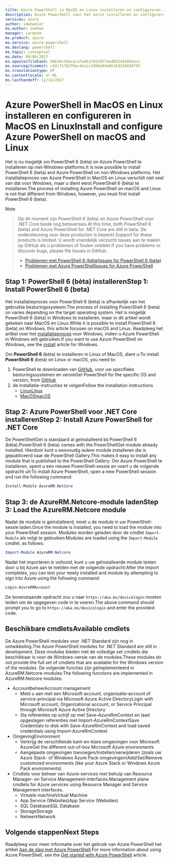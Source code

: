 ```yaml
---
title: Azure PowerShell in MacOS en Linux installeren en configureren in MacOS en Linux | Microsoft Docs
description: Azure PowerShell voor het eerst installeren en configureren in MacOS en Linux.
services: azure
author: sdwheeler
ms.author: sewhee
manager: carmonm
ms.product: azure
ms.service: azure-powershell
ms.devlang: powershell
ms.topic: conceptual
ms.date: 09/06/2017
ms.openlocfilehash: 94b39c18acaca7a4b17b5207feed025442665acc
ms.sourcegitcommit: c42c7176276ec4e1cc3360a93e6b15d32083bf9f
ms.translationtype: HT
ms.contentlocale: nl-NL
ms.lasthandoff: 12/14/2017
---
```

# <a name="install-and-configure-azure-powershell-on-macos-and-linux"></a><span data-ttu-id="0fe9e-103">Azure PowerShell in MacOS en Linux installeren en configureren in MacOS en Linux</span><span class="sxs-lookup"><span data-stu-id="0fe9e-103">Install and configure Azure PowerShell on macOS and Linux</span></span>

<span data-ttu-id="0fe9e-104">Het is nu mogelijk om PowerShell 6 (bèta) en Azure PowerShell te installeren op niet-Windows-platforms.</span><span class="sxs-lookup"><span data-stu-id="0fe9e-104">It is now possible to install PowerShell 6 (beta) and Azure PowerShell on non-Windows platforms.</span></span>
<span data-ttu-id="0fe9e-105">Het installatieproces van Azure PowerShell in MacOS en Linux verschilt niet veel van dat voor Windows, maar u dient eerst PowerShell 6 (bèta) te installeren.</span><span class="sxs-lookup"><span data-stu-id="0fe9e-105">The process of installing Azure PowerShell on macOS and Linux is not that different from Windows, however, you must first install PowerShell 6 (beta).</span></span>

> [!NOTE]

> <span data-ttu-id="0fe9e-106">Op dit moment zijn PowerShell 6 (bèta) en Azure PowerShell voor .NET Core beide nog bètaversies.</span><span class="sxs-lookup"><span data-stu-id="0fe9e-106">At this time, both PowerShell 6 (beta) and Azure PowerShell for .NET Core are still in beta.</span></span>
> <span data-ttu-id="0fe9e-107">De ondersteuning voor deze producten is beperkt.</span><span class="sxs-lookup"><span data-stu-id="0fe9e-107">Support for these products is limited.</span></span> <span data-ttu-id="0fe9e-108">U wordt vriendelijk verzocht Issues aan te maken op GitHub als u problemen of fouten ontdekt.</span><span class="sxs-lookup"><span data-stu-id="0fe9e-108">If you have problems or discover bugs, please file Issues in GitHub.</span></span>
>
> * [<span data-ttu-id="0fe9e-109">Problemen met PowerShell 6 (bèta)</span><span class="sxs-lookup"><span data-stu-id="0fe9e-109">Issues for PowerShell 6 (beta)</span></span>](https://github.com/PowerShell/PowerShell/issues)
> * [<span data-ttu-id="0fe9e-110">Problemen met Azure PowerShell</span><span class="sxs-lookup"><span data-stu-id="0fe9e-110">Issues for Azure PowerShell</span></span>](https://github.com/azure/azure-docs-powershell/issues)

## <a name="step-1-install-powershell-6-beta"></a><span data-ttu-id="0fe9e-111">Stap 1: PowerShell 6 (bèta) installeren</span><span class="sxs-lookup"><span data-stu-id="0fe9e-111">Step 1: Install PowerShell 6 (beta)</span></span>

<span data-ttu-id="0fe9e-112">Het installatieproces voor PowerShell 6 (bèta) is afhankelijk van het gebruikte besturingssysteem.</span><span class="sxs-lookup"><span data-stu-id="0fe9e-112">The process of installing PowerShell 6 (beta) on varies depending on the target operating system.</span></span>
<span data-ttu-id="0fe9e-113">Het is mogelijk PowerShell 6 (bèta) in Windows te installeren, maar in dit artikel wordt gekeken naar MacOS en Linux.</span><span class="sxs-lookup"><span data-stu-id="0fe9e-113">While it is possible to install PowerShell 6 (beta) on Windows, this article focuses on macOS and Linux.</span></span> <span data-ttu-id="0fe9e-114">Raadpleeg het artikel over het [installatieproces](./install-azurerm-ps.md) voor Windows, indien u Azure PowerShell in Windows wilt gebruiken.</span><span class="sxs-lookup"><span data-stu-id="0fe9e-114">If you want to use Azure PowerShell on Windows, see the [install](./install-azurerm-ps.md) article for Windows.</span></span>

<span data-ttu-id="0fe9e-115">Om **PowerShell 6** (bèta) te installeren in Linux of MacOS, dient u:</span><span class="sxs-lookup"><span data-stu-id="0fe9e-115">To install **PowerShell 6** (beta) on Linux or macOS, you need to:</span></span>

1. <span data-ttu-id="0fe9e-116">PowerShell te downloaden van [GitHub](https://github.com/powershell/powershell#get-powershell), voor uw specifieke besturingssystemen en versie</span><span class="sxs-lookup"><span data-stu-id="0fe9e-116">Get PowerShell for the specific OS and version, from [GitHub](https://github.com/powershell/powershell#get-powershell)</span></span>
2. <span data-ttu-id="0fe9e-117">de installatie-instructies te volgen</span><span class="sxs-lookup"><span data-stu-id="0fe9e-117">Follow the installation instructions</span></span>
   - [<span data-ttu-id="0fe9e-118">Linux</span><span class="sxs-lookup"><span data-stu-id="0fe9e-118">Linux</span></span>](https://github.com/PowerShell/PowerShell/blob/master/docs/installation/linux.md)
   - [<span data-ttu-id="0fe9e-119">MacOS</span><span class="sxs-lookup"><span data-stu-id="0fe9e-119">macOS</span></span>](https://github.com/PowerShell/PowerShell/blob/master/docs/installation/linux.md#macos-1012)

## <a name="step-2-install-azure-powershell-for-net-core"></a><span data-ttu-id="0fe9e-120">Stap 2: Azure PowerShell voor .NET Core installeren</span><span class="sxs-lookup"><span data-stu-id="0fe9e-120">Step 2: Install Azure PowerShell for .NET Core</span></span>

<span data-ttu-id="0fe9e-121">De PowerShellGet is standaard al geïnstalleerd bij PowerShell 6 (bèta).</span><span class="sxs-lookup"><span data-stu-id="0fe9e-121">PowerShell 6 (beta) comes with the PowerShellGet module already installed.</span></span> <span data-ttu-id="0fe9e-122">Hierdoor kunt u eenvoudig iedere module installeren die is gepubliceerd naar de PowerShell Gallery.</span><span class="sxs-lookup"><span data-stu-id="0fe9e-122">This makes it easy to install any module that is published to the PowerShell Gallery.</span></span> <span data-ttu-id="0fe9e-123">Om Azure PowerShell te installeren, opent u een nieuwe PowerShell-sessie en voert u de volgende opdracht uit:</span><span class="sxs-lookup"><span data-stu-id="0fe9e-123">To install Azure PowerShell, open a new PowerShell session and run the following command:</span></span>

```powershell
Install-Module AzureRM.NetCore
```

## <a name="step-3-load-the-azurermnetcore-module"></a><span data-ttu-id="0fe9e-124">Stap 3: de AzureRM.Netcore-module laden</span><span class="sxs-lookup"><span data-stu-id="0fe9e-124">Step 3: Load the AzureRM.Netcore module</span></span>

<span data-ttu-id="0fe9e-125">Nadat de module is geïnstalleerd, moet u de module in uw PowerShell-sessie laden.</span><span class="sxs-lookup"><span data-stu-id="0fe9e-125">Once the module is installed, you need to load the module into your PowerShell session.</span></span> <span data-ttu-id="0fe9e-126">Modules worden geladen door de cmdlet `Import-Module` als volgt te gebruiken:</span><span class="sxs-lookup"><span data-stu-id="0fe9e-126">Modules are loaded using the `Import-Module` cmdlet, as follows:</span></span>

```powershell
Import-Module AzureRM.Netcore
```

<span data-ttu-id="0fe9e-127">Nadat het importeren is voltooid, kunt u uw geïnstalleerde module testen door u bij Azure aan te melden met de volgende opdracht:</span><span class="sxs-lookup"><span data-stu-id="0fe9e-127">After the import completes, you can test your newly installed and module by attempting to sign into Azure using the following command:</span></span>

```powershell
Login-AzureRMAccount
```

<span data-ttu-id="0fe9e-128">De bovenstaande opdracht zou u naar `https://aka.ms/devicelogin` moeten leiden om de opgegeven code in te voeren.</span><span class="sxs-lookup"><span data-stu-id="0fe9e-128">The above command should prompt you to go to `https://aka.ms/devicelogin` and enter the provided code.</span></span>

## <a name="available-cmdlets"></a><span data-ttu-id="0fe9e-129">Beschikbare cmdlets</span><span class="sxs-lookup"><span data-stu-id="0fe9e-129">Available cmdlets</span></span>

<span data-ttu-id="0fe9e-130">De Azure PowerShell-modules voor .NET Standard zijn nog in ontwikkeling.</span><span class="sxs-lookup"><span data-stu-id="0fe9e-130">The Azure PowerShell modules for .NET Standard are still in development.</span></span> <span data-ttu-id="0fe9e-131">Deze modules bieden niet de volledige set cmdlets die beschikbaar is voor de Windows-versie van de modules.</span><span class="sxs-lookup"><span data-stu-id="0fe9e-131">These modules do not provide the full set of cmdlets that are available for the Windows version of the modules.</span></span> <span data-ttu-id="0fe9e-132">De volgende functies zijn geïmplementeerd in AzureRM.Netcore-modules:</span><span class="sxs-lookup"><span data-stu-id="0fe9e-132">The following functions are implemented in AzureRM.Netcore modules:</span></span>

* <span data-ttu-id="0fe9e-133">Accountbeheer</span><span class="sxs-lookup"><span data-stu-id="0fe9e-133">Account management</span></span>
  - <span data-ttu-id="0fe9e-134">Meld u aan met een Microsoft-account, organisatie-account of service-principal via Microsoft Azure Active Directory</span><span class="sxs-lookup"><span data-stu-id="0fe9e-134">Login with Microsoft account, Organizational account, or Service Principal through Microsoft Azure Active Directory</span></span>
  - <span data-ttu-id="0fe9e-135">Sla referenties op schijf op met Save-AzureRmContext en laad opgeslagen referenties met Import-AzureRmContext</span><span class="sxs-lookup"><span data-stu-id="0fe9e-135">Save Credentials to disk with Save-AzureRmContext and load saved credentials using Import-AzureRmContext</span></span>
* <span data-ttu-id="0fe9e-136">Omgeving</span><span class="sxs-lookup"><span data-stu-id="0fe9e-136">Environment</span></span>
  - <span data-ttu-id="0fe9e-137">Verkrijg de verschillende kant-en-klare omgevingen voor Microsoft Azure</span><span class="sxs-lookup"><span data-stu-id="0fe9e-137">Get the different out-of-box Microsoft Azure environments</span></span>
  - <span data-ttu-id="0fe9e-138">Aangepaste omgevingen toevoegen/instellen/verwijderen (zoals uw Azure Stack- of Windows Azure Pack-omgevingen)</span><span class="sxs-lookup"><span data-stu-id="0fe9e-138">Add/Set/Remove customized environments (like your Azure Stack or Windows Azure Pack environments)</span></span>
* <span data-ttu-id="0fe9e-139">Cmdlets voor beheer van Azure-services met behulp van Resource Manager- en Service Management-interfaces.</span><span class="sxs-lookup"><span data-stu-id="0fe9e-139">Management plane cmdlets for Azure services using Resource Manager and Service Management interfaces.</span></span>
  - <span data-ttu-id="0fe9e-140">Virtuele machine</span><span class="sxs-lookup"><span data-stu-id="0fe9e-140">Virtual Machine</span></span>
  - <span data-ttu-id="0fe9e-141">App Service (Websites)</span><span class="sxs-lookup"><span data-stu-id="0fe9e-141">App Service (Websites)</span></span>
  - <span data-ttu-id="0fe9e-142">SQL Database</span><span class="sxs-lookup"><span data-stu-id="0fe9e-142">SQL Database</span></span>
  - <span data-ttu-id="0fe9e-143">Storage</span><span class="sxs-lookup"><span data-stu-id="0fe9e-143">Storage</span></span>
  - <span data-ttu-id="0fe9e-144">Netwerk</span><span class="sxs-lookup"><span data-stu-id="0fe9e-144">Network</span></span>

## <a name="next-steps"></a><span data-ttu-id="0fe9e-145">Volgende stappen</span><span class="sxs-lookup"><span data-stu-id="0fe9e-145">Next Steps</span></span>

<span data-ttu-id="0fe9e-146">Raadpleeg voor meer informatie over het gebruik van Azure PowerShell het artikel [Aan de slag met Azure PowerShell](get-started-azureps.md).</span><span class="sxs-lookup"><span data-stu-id="0fe9e-146">For more information about using Azure PowerShell, see the [Get started with Azure PowerShell](get-started-azureps.md) article.</span></span>
